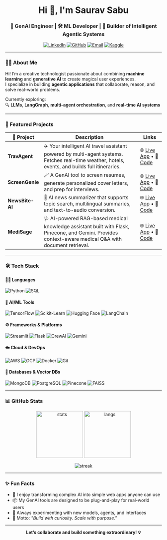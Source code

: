 <h1 align="center">Hi 👋, I'm Saurav Sabu</h1>
<h3 align="center">🧠 GenAI Engineer | 🛠️ ML Developer | 🧩 Builder of Intelligent Agentic Systems</h3>

<p align="center">
  <a href="https://www.linkedin.com/in/sauravsabu789/" target="_blank"><img src="https://img.shields.io/badge/LinkedIn-Connect-blue?style=for-the-badge&logo=linkedin" alt="LinkedIn"></a>
  <a href="https://github.com/saurav-sabu" target="_blank"><img src="https://img.shields.io/badge/GitHub-Follow-black?style=for-the-badge&logo=github" alt="GitHub"></a>
  <a href="mailto:saurav.sabu9@gmail.com"><img src="https://img.shields.io/badge/Email-Contact-red?style=for-the-badge&logo=gmail" alt="Email"></a>
  <a href="https://www.kaggle.com/sauravsabu" target="_blank"><img src="https://img.shields.io/badge/Kaggle-Profile-blue?style=for-the-badge&logo=kaggle" alt="Kaggle"></a>
</p>

---

### 🧑‍💼 About Me

Hi! I’m a creative technologist passionate about combining **machine learning** and **generative AI** to create magical user experiences.  
I specialize in building **agentic applications** that collaborate, reason, and solve real-world problems.

Currently exploring:  
🔍 **LLMs**, **LangGraph**, **multi-agent orchestration**, and **real-time AI systems**

---

### 🚀 Featured Projects

| 🧠 Project      | Description                                                                                                                                              | Links                                                                                                    |
| --------------- | -------------------------------------------------------------------------------------------------------------------------------------------------------- | -------------------------------------------------------------------------------------------------------- |
| **TravAgent**   | ✈️ Your intelligent AI travel assistant powered by multi-agent systems. Fetches real-time weather, hotels, events, and builds full itineraries.          | 🌐 [Live App](https://travagent.onrender.com) • 📂 [Code](https://github.com/saurav-sabu/TravAgent)      |
| **ScreenGenie** | 🪄 A GenAI tool to screen resumes, generate personalized cover letters, and prep for interviews.                                                         | 🌐 [Live App](https://screengenie.streamlit.app) • 📂 [Code](https://github.com/saurav-sabu/ScreenGenie) |
| **NewsBite-AI** | 📰 AI news summarizer that supports topic search, multilingual summaries, and text-to-audio conversion.                                                  | 🌐 [Live App](https://newsbite-ai.streamlit.app) • 📂 [Code](https://github.com/saurav-sabu/NewsBite-AI) |
| **MediSage**    | 🩺 AI-powered RAG-based medical knowledge assistant built with Flask, Pinecone, and Gemini. Provides context-aware medical Q\&A with document retrieval. | 🌐 [Live App](https://medisage-zrba.onrender.com) • 📂 [Code](https://github.com/saurav-sabu/MediSage)   |

---

### 🛠️ Tech Stack

#### 👨‍💻 Languages
![Python](https://img.shields.io/badge/Python-blue?style=flat&logo=python)
![SQL](https://img.shields.io/badge/SQL-4479A1?style=flat&logo=postgresql)

#### 🧠 AI/ML Tools
![TensorFlow](https://img.shields.io/badge/TensorFlow-orange?style=flat&logo=tensorflow)
![Scikit-Learn](https://img.shields.io/badge/Scikit--Learn-F7931E?style=flat&logo=scikit-learn)
![Hugging Face](https://img.shields.io/badge/HuggingFace-yellow?style=flat&logo=huggingface)
![LangChain](https://img.shields.io/badge/LangChain-purple?style=flat)

#### ⚙️ Frameworks & Platforms
![Streamlit](https://img.shields.io/badge/Streamlit-FF4B4B?style=flat&logo=streamlit)
![Flask](https://img.shields.io/badge/Flask-white?style=flat&logo=flask)
![CrewAI](https://img.shields.io/badge/CrewAI-007ACC?style=flat)
![Gemini](https://img.shields.io/badge/Gemini-AI-23B5E5?style=flat)

#### ☁️ Cloud & DevOps
![AWS](https://img.shields.io/badge/AWS-232F3E?style=flat&logo=amazonaws)
![GCP](https://img.shields.io/badge/GCP-4285F4?style=flat&logo=googlecloud)
![Docker](https://img.shields.io/badge/Docker-2496ED?style=flat&logo=docker)
![Git](https://img.shields.io/badge/Git-F05032?style=flat&logo=git)

#### 🧩 Databases & Vector DBs
![MongoDB](https://img.shields.io/badge/MongoDB-4EA94B?style=flat&logo=mongodb)
![PostgreSQL](https://img.shields.io/badge/PostgreSQL-336791?style=flat&logo=postgresql)
![Pinecone](https://img.shields.io/badge/Pinecone-blue?style=flat)
![FAISS](https://img.shields.io/badge/FAISS-white?style=flat)

---

### 📊 GitHub Stats

<p align="center">
  <img src="https://github-readme-stats.vercel.app/api?username=saurav-sabu&show_icons=true&theme=radical" alt="stats" height="150"/>
  <img src="https://github-readme-stats.vercel.app/api/top-langs/?username=saurav-sabu&layout=compact&theme=radical" alt="langs" height="150"/>
</p>
<p align="center">
  <img src="https://github-readme-streak-stats.herokuapp.com?user=saurav-sabu&theme=radical" alt="streak" />
</p>

---

### ✨ Fun Facts

- 🧙 I enjoy transforming complex AI into simple web apps anyone can use  
- 📦 My GenAI tools are designed to be plug-and-play for real-world users  
- 🔬 Always experimenting with new models, agents, and interfaces  
- 🧭 Motto: *"Build with curiosity. Scale with purpose."*

---

<p align="center">
  <b>Let’s collaborate and build something extraordinary! 💡</b>
</p>
